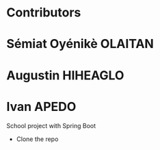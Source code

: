 # Contributors
# Sémiat Oyénikè OLAITAN
# Augustin HIHEAGLO
# Ivan APEDO

School project with Spring Boot

- Clone the repo


